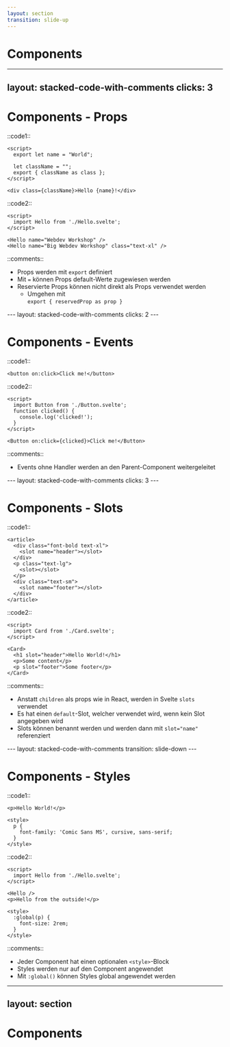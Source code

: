 ```yaml
---
layout: section
transition: slide-up
---
```


# Components
<!--Präsentation: Maike-->
---
layout: stacked-code-with-comments
clicks: 3
---

# Components - Props

::code1::

```svelte {1-2,6-9|1-2,6-9|all} {at:0}
<script>
  export let name = "World";

  let className = "";
  export { className as class };
</script>

<div class={className}>Hello {name}!</div>
```
::code2::
```svelte
<script>
  import Hello from './Hello.svelte';
</script>

<Hello name="Webdev Workshop" />
<Hello name="Big Webdev Workshop" class="text-xl" />
```

::comments::

<v-clicks at="0">

- Props werden mit `export` definiert
- Mit `=` können Props default-Werte zugewiesen werden
- Reservierte Props können nicht direkt als Props verwendet werden
  - Umgehen mit <br> `export { reservedProp as prop }`
</v-clicks>
<!--Präsentation: Maike-->
---
layout: stacked-code-with-comments
clicks: 2
---

# Components - Events

::code1::

```svelte
<button on:click>Click me!</button>
```

::code2::

```svelte {all|8|all}
<script>
  import Button from './Button.svelte';
  function clicked() {
    console.log('clicked!');
  }
</script>

<Button on:click={clicked}>Click me!</Button>
```

::comments::

<v-clicks at="0">

- Events ohne Handler werden an den Parent-Component weitergeleitet
</v-clicks>
<!--Präsentation: Phillip-->
---
layout: stacked-code-with-comments
clicks: 3
---

# Components - Slots

::code1::

```svelte
<article>
  <div class="font-bold text-xl">
    <slot name="header"></slot>
  </div>
  <p class="text-lg">
    <slot></slot>
  </p>
  <div class="text-sm">
    <slot name="footer"></slot>
  </div>
</article>
```

::code2::

```svelte
<script>
  import Card from './Card.svelte';
</script>

<Card>
  <h1 slot="header">Hello World!</h1>
  <p>Some content</p>
  <p slot="footer">Some footer</p>
</Card>
```

::comments::

<v-clicks at="0">

- Anstatt `children` als props wie in React, werden in Svelte `slots` verwendet
- Es hat einen `default`-Slot, welcher verwendet wird, wenn kein Slot angegeben wird
- Slots können benannt werden und werden dann mit `slot="name"` referenziert
</v-clicks>
<!--Präsentation: Maike-->
---
layout: stacked-code-with-comments
transition: slide-down
---

# Components - Styles

::code1::

```svelte
<p>Hello World!</p>

<style>
  p {
    font-family: 'Comic Sans MS', cursive, sans-serif;
  }
</style>
```

::code2::

```svelte
<script>
  import Hello from './Hello.svelte';
</script>

<Hello />
<p>Hello from the outside!</p>

<style>
  :global(p) {
    font-size: 2rem;
  }
</style>
```

::comments::

- Jeder Component hat einen optionalen `<style>`-Block
- Styles werden nur auf den Component angewendet
- Mit `:global()` können Styles global angewendet werden

<!--Präsentation: Tobi-->
---
layout: section
---

# Components
<!--Präsentation: Maike-->